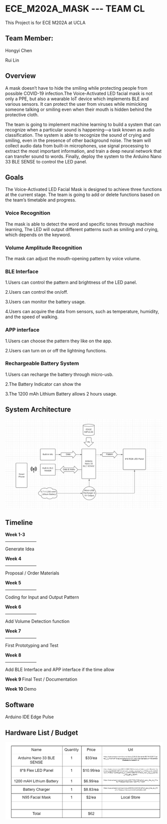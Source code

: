 # ECE_M202A_MASK --- TEAM CL

This Project is for ECE M202A at UCLA

## Team Member:
Hongyi Chen

Rui Lin

## Overview

A mask doesn’t have to hide the smiling while protecting people from possible COVID-19 infection.The Voice-Activated LED facial mask is not only a PPE, but also a wearable IoT device which implements BLE and various sensors. It can protect the user from viruses while mimicking someone talking or smiling even when their mouth is hidden behind the protective cloth. 

The team is going to implement machine learning to build a system that can recognize when a particular sound is happening—a task known as audio classification. The system is able to recognize the sound of crying and smiling, even in the presence of other background noise. The team will collect audio data from built-in microphones, use signal processing to extract the most important information, and train a deep neural network that can transfer sound to words. Finally, deploy the system to the Arduino Nano 33 BLE SENSE to control the LED panel.

## Goals

The Voice-Activated LED Facial Mask is designed to achieve three functions at the current stage. The team is going to add or delete functions based on the team’s timetable and progress.

### Voice Recognition 
The mask is able to detect the word and specific tones through machine learning, The LED will output different patterns such as smiling and crying, which depends on the keyword.
### Volume Amplitude Recognition
The mask can adjust the mouth-opening pattern by voice volume.
### BLE Interface
1.Users can control the pattern and brightness of the LED panel. 

2.Users can control the on/off.

3.Users can monitor the battery usage.

4.Users can acquire the data from sensors, such as temperature, humidity, and the speed of walking.

### APP interface
1.Users can choose the pattern they like on the app.

2.Users can turn on or off the lightning functions.

### Rechargeable Battery System
1.Users can recharge the battery through micro-usb.

2.The Battery Indicator can show the 

3.The 1200 mAh Lithium Battery allows 2 hours usage.


## System Architecture

![flowchart](images/pipeline.png)












## Timeline

<b>Week 1-3</b>  <hr width=100 size=1 color=#00ffff align=center noshade>           Generate Idea

<b>Week 4</b>    <hr width=100 size=1 color=#00ffff align=center noshade>       Proposal / Order Materials

<b>Week 5 </b>    <hr width=100 size=1 color=#00ffff align=center noshade>          Coding for Input and Output Pattern

<b>Week 6 </b>    <hr width=100 size=1 color=#00ffff align=center noshade>          Add Volume Detection function

<b>Week 7 </b>     <hr width=100 size=1 color=#00ffff align=center noshade>         First Prototyping and Test

<b>Week 8 </b>       <hr width=100 size=1 color=#00ffff align=center noshade>       Add BLE Interface and APP interface if the time allow

<b>Week 9 </b>              Final Test / Documentation

<b>Week 10 </b>             Demo

## Software 

Arduino IDE
Edge Pulse


## Hardware List / Budget
![budget](images/budget.png)











